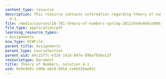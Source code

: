 ```yaml
---
content_type: resource
description: This resource contains information regarding theory of numbers, solution
  4-1.
file: /media/courses/18-781-theory-of-numbers-spring-2012/be9e468ce908a0c06854ce6bd18ae05c_MIT18_781S12_pset4-1sol.pdf
file_type: application/pdf
learning_resource_types:
- Assignments
ocw_type: OCWFile
parent_title: Assignments
parent_type: CourseSection
parent_uid: 84c22f7c-e328-142d-947e-896af650a12f
resourcetype: Document
title: Theory of Numbers, solution 4-1
uid: be9e468c-e908-a0c0-6854-ce6bd18ae05c
---
```

